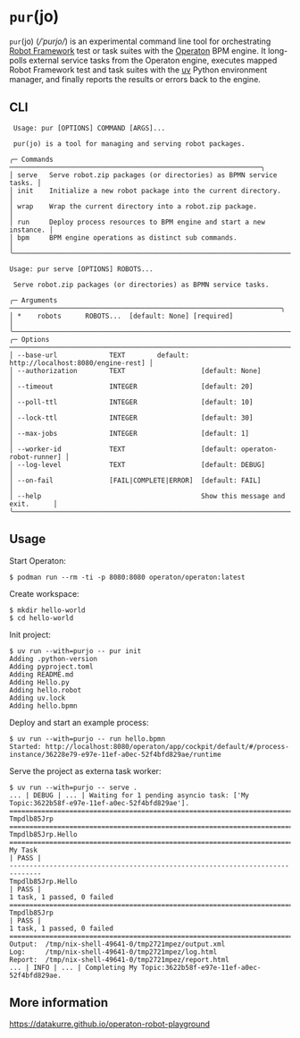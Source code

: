 # `pur`(jo)

`pur`(jo) (*/ˈpurjo/*)  is an experimental command line tool for orchestrating [Robot Framework](https://robotframework.org/) test or task suites with the [Operaton](https://operaton.org/) BPM engine. It long-polls external service tasks from the Operaton engine, executes mapped Robot Framework test and task suites with the [uv](https://docs.astral.sh/uv/) Python environment manager, and finally reports the results or errors back to the engine.

## CLI

```
 Usage: pur [OPTIONS] COMMAND [ARGS]...

 pur(jo) is a tool for managing and serving robot packages.

╭─ Commands ───────────────────────────────────────────────────────────────╮
│ serve   Serve robot.zip packages (or directories) as BPMN service tasks. │
│ init    Initialize a new robot package into the current directory.       │
│ wrap    Wrap the current directory into a robot.zip package.             │
│ run     Deploy process resources to BPM engine and start a new instance. │
│ bpm     BPM engine operations as distinct sub commands.                  │
╰──────────────────────────────────────────────────────────────────────────╯
```

```
Usage: pur serve [OPTIONS] ROBOTS...

 Serve robot.zip packages (or directories) as BPMN service tasks.

╭─ Arguments ────────────────────────────────────────────────────────────────────╮
│ *    robots      ROBOTS...  [default: None] [required]                         │
╰────────────────────────────────────────────────────────────────────────────────╯
╭─ Options ──────────────────────────────────────────────────────────────────────╮
│ --base-url             TEXT        default: http://localhost:8080/engine-rest] │
│ --authorization        TEXT                   [default: None]                  │
│ --timeout              INTEGER                [default: 20]                    │
│ --poll-ttl             INTEGER                [default: 10]                    │
│ --lock-ttl             INTEGER                [default: 30]                    │
│ --max-jobs             INTEGER                [default: 1]                     │
│ --worker-id            TEXT                   [default: operaton-robot-runner] │
│ --log-level            TEXT                   [default: DEBUG]                 │
│ --on-fail              [FAIL|COMPLETE|ERROR]  [default: FAIL]                  │
│ --help                                        Show this message and exit.      │
╰────────────────────────────────────────────────────────────────────────────────╯
```

## Usage

Start Operaton:

```console
$ podman run --rm -ti -p 8080:8080 operaton/operaton:latest
```

Create workspace:

```console
$ mkdir hello-world
$ cd hello-world
```

Init project:

```console
$ uv run --with=purjo -- pur init
Adding .python-version
Adding pyproject.toml
Adding README.md
Adding Hello.py
Adding hello.robot
Adding uv.lock
Adding hello.bpmn
```

Deploy and start an example process:

```console
$ uv run --with=purjo -- run hello.bpmn
Started: http://localhost:8080/operaton/app/cockpit/default/#/process-instance/36228e79-e97e-11ef-a0ec-52f4bfd829ae/runtime
```

Serve the project as externa task worker:

```console
$ uv run --with=purjo -- serve .
... | DEBUG | ... | Waiting for 1 pending asyncio task: ['My Topic:3622b58f-e97e-11ef-a0ec-52f4bfd829ae'].
==============================================================================
Tmpdlb85Jrp
==============================================================================
Tmpdlb85Jrp.Hello
==============================================================================
My Task                                                               | PASS |
------------------------------------------------------------------------------
Tmpdlb85Jrp.Hello                                                     | PASS |
1 task, 1 passed, 0 failed
==============================================================================
Tmpdlb85Jrp                                                           | PASS |
1 task, 1 passed, 0 failed
==============================================================================
Output:  /tmp/nix-shell-49641-0/tmp2721mpez/output.xml
Log:     /tmp/nix-shell-49641-0/tmp2721mpez/log.html
Report:  /tmp/nix-shell-49641-0/tmp2721mpez/report.html
... | INFO | ... | Completing My Topic:3622b58f-e97e-11ef-a0ec-52f4bfd829ae.
```

## More information

https://datakurre.github.io/operaton-robot-playground
